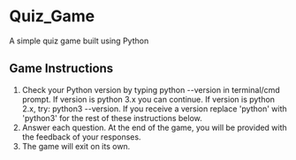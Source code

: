 # Quiz_Game
A simple quiz game built using Python
## Game Instructions
1. Check your Python version by typing python --version in terminal/cmd prompt. If version is python 3.x you can continue. If version is python 2.x, try: python3 --version. If you receive a version replace 'python' with 'python3' for the rest of these instructions below.
2. Answer each question. At the end of the game, you will be provided with the feedback of your responses.
3. The game will exit on its own.
